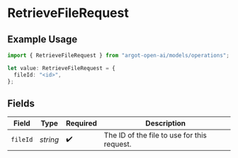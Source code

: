 # RetrieveFileRequest

## Example Usage

```typescript
import { RetrieveFileRequest } from "argot-open-ai/models/operations";

let value: RetrieveFileRequest = {
  fileId: "<id>",
};
```

## Fields

| Field                                       | Type                                        | Required                                    | Description                                 |
| ------------------------------------------- | ------------------------------------------- | ------------------------------------------- | ------------------------------------------- |
| `fileId`                                    | *string*                                    | :heavy_check_mark:                          | The ID of the file to use for this request. |